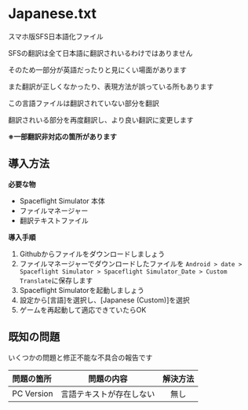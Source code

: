 # Japanese.txt
スマホ版SFS日本語化ファイル

SFSの翻訳は全て日本語に翻訳されいるわけではありません

そのため一部分が英語だったりと見にくい場面があります

また翻訳が正しくなかったり、表現方法が誤っている所もあります

この言語ファイルは翻訳されていない部分を翻訳

翻訳されいる部分を再度翻訳し、より良い翻訳に変更します

**※一部翻訳非対応の箇所があります**

**導入方法**
---

**必要な物**
+ Spaceflight Simulator 本体
+ ファイルマネージャー
+ 翻訳テキストファイル

**導入手順**

1. Githubからファイルをダウンロードしましょう
2. ファイルマネージャーでダウンロードしたファイルを
`Android > date > Spaceflight Simulator > Spaceflight Simulator_Date > Custom Translate`に保存します
3. Spaceflight Simulatorを起動しましょう
4. 設定から[言語]を選択し、[Japanese (Custom)]を選択
5. ゲームを再起動して適応できていたらOK

**既知の問題**
---
いくつかの問題と修正不能な不具合の報告です

|問題の箇所|問題の内容|解決方法|
| :---    | :---:   | :---: |
| PC Version |言語テキストが存在しない|無し|
